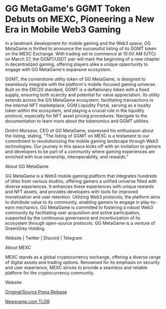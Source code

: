 # GG MetaGame's GGMT Token Debuts on MEXC, Pioneering a New Era in Mobile Web3 Gaming

In a landmark development for mobile gaming and the Web3 space, GG MetaGame is thrilled to announce the successful listing of its GGMT token on the MEXC Exchange. With trading set to commence at 10:00 AM (UTC) on March 27, the GGMT/USDT pair will mark the beginning of a new chapter in decentralized gaming, offering players alike a unique opportunity to engage with GG MetaGame's expansive ecosystem.

GGMT, the cornerstone utility token of GG MetaGame, is designed to seamlessly integrate with the platform's mobile-focused gaming universe. Built on the ERC20 standard, GGMT is a deflationary token with a fixed supply, ensuring both scarcity and potential for value appreciation. Its utility extends across the GG MetaGame ecosystem, facilitating transactions in the internal NFT marketplace, GGM Liquidity Portal, serving as a loyalty token within the ecosystem, and playing a crucial role in the liquidity protocol, especially for NFT asset pricing procedures. Navigate to the documentation to learn more about the tokenomics and GGMT utilities.

Dmitrii Morozov, CEO of GG MetaGame, expressed his enthusiasm about the listing, stating, "The listing of GGMT on MEXC is a testament to our commitment to revolutionizing the mobile gaming landscape through Web3 technologies. Our journey in this space kicks off with an invitation to gamers and developers to be part of a community where gaming experiences are enriched with true ownership, interoperability, and rewards."

About GG MetaGame

GG MetaGame is a Web3 mobile gaming platform that integrates hundreds of titles from various studios, offering gamers a unified universe filled with diverse experiences. It enhances these experiences with unique rewards and NFT assets, and provides developers with tools for improved monetization and user retention. Utilizing Web3 protocols, the platform aims to distribute value to its community, enabling gamers to engage in play-to-earn mechanics. GG MetaGame is committed to fostering a robust Web3 community by facilitating user acquisition and active participation, supported by the continuous governance and incentivization of its ecosystem through open-source protocols. GG MetaGame is a venture of GreenGrey Holding.

Website | Twitter | Discord | Telegram

About MEXC

MEXC stands as a global cryptocurrency exchange, offering a diverse range of digital assets and trading options. Renowned for its emphasis on security and user experience, MEXC strives to provide a seamless and reliable platform for the cryptocurrency community.

Website 

[Original/Source Press Release](https://blockchainwire.io/press-release/gg-metagames-ggmt-token-debuts-on-mexc-pioneering-a-new-era-in-mobile-web3-gaming) 

[Newsramp.com TLDR](https://newsramp.com/None) 
